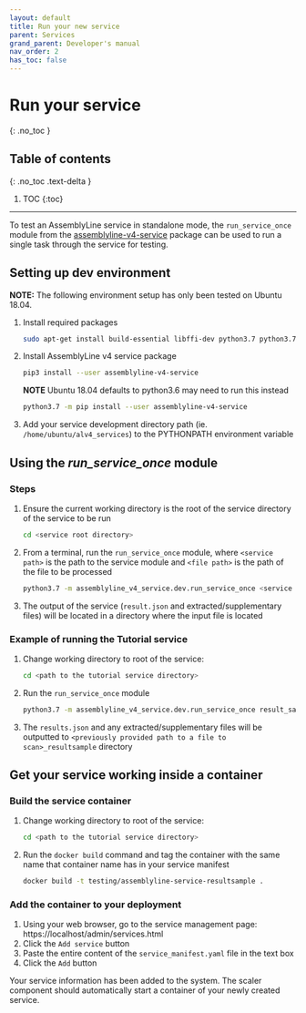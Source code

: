 ```yaml
---
layout: default
title: Run your new service
parent: Services
grand_parent: Developer's manual
nav_order: 2
has_toc: false
---
```


# Run your service
{: .no_toc }


## Table of contents
{: .no_toc .text-delta }

1. TOC
{:toc}

---

To test an AssemblyLine service in standalone mode, the
`run_service_once` module from the [assemblyline-v4-service](https://pypi.org/project/assemblyline-v4-service/) package
can be used to run a single task through the service for testing.

## Setting up dev environment
**NOTE:** The following environment setup has only been tested on Ubuntu 18.04.

1. Install required packages

    ```bash
    sudo apt-get install build-essential libffi-dev python3.7 python3.7-dev python3-pip automake autoconf libtool libfuzzy-dev
    ```
    
2. Install AssemblyLine v4 service package

    ```bash
    pip3 install --user assemblyline-v4-service
    ```
    **NOTE** Ubuntu 18.04 defaults to python3.6 may need to run this instead 
    ```bash
    python3.7 -m pip install --user assemblyline-v4-service
    ```
3. Add your service development directory path (ie. `/home/ubuntu/alv4_services`) to the PYTHONPATH environment variable

## Using the *run_service_once* module
### Steps
1. Ensure the current working directory is the root of the service directory of the service to be run

    ```bash
    cd <service root directory>
   ```
   
2. From a terminal, run the `run_service_once` module, where `<service path>` is the path to the service module and `<file path>` is the path of the file to be processed

    ```bash
   python3.7 -m assemblyline_v4_service.dev.run_service_once <service path> <file path>
   ```
   
3. The output of the service (`result.json` and extracted/supplementary files) will be located in a directory where the
   input file is located 
   
### Example of running the Tutorial service
1. Change working directory to root of the service:

    ```bash
   cd <path to the tutorial service directory>
   ```
   
2. Run the `run_service_once` module

    ```bash
    python3.7 -m assemblyline_v4_service.dev.run_service_once result_sample.ResultSample <path to a file to scan>
   ```
   
3. The `results.json` and any extracted/supplementary files will be outputted to `<previously provided path to a file to scan>_resultsample` directory

## Get your service working inside a container
### Build the service container
1. Change working directory to root of the service:

    ```bash
   cd <path to the tutorial service directory>
   ```
   
2. Run the `docker build` command and tag the container with the same name that container name has in your service manifest

    ```bash
    docker build -t testing/assemblyline-service-resultsample .
   ```

### Add the container to your deployment

1. Using your web browser, go to the service management page: https://localhost/admin/services.html
2. Click the `Add service` button
3. Paste the entire content of the `service_manifest.yaml` file in the text box
4. Click the `Add` button

Your service information has been added to the system. The scaler component should automatically start a container of your newly created service.



